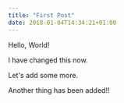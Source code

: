 ```yaml
---
title: "First Post"
date: 2018-01-04T14:34:21+01:00
---
```


Hello, World!

I have changed this now.

Let's add some more.

Another thing has been added!!
